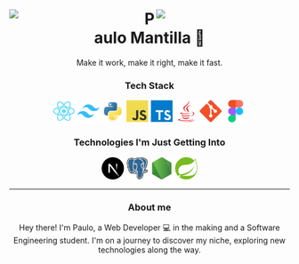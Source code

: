 
<div align="center">
  <div>
    <img src="https://media.giphy.com/media/v1.Y2lkPTc5MGI3NjExZTl5aDN1YjY4c2NzMTR5MzBzc2YxbHY0OHNoeGgzNDAya2dsZHlkNCZlcD12MV9pbnRlcm5hbF9naWZfYnlfaWQmY3Q9Zw/2IudUHdI075HL02Pkk/giphy.gif" width=240 align="left">
     <img src="https://media.giphy.com/media/v1.Y2lkPTc5MGI3NjExYnNubTlraHNhaTVyZnNiaTJ0a2h2Z2EwYzhuNGhoeDZmODV0aXZjaCZlcD12MV9pbnRlcm5hbF9naWZfYnlfaWQmY3Q9Zw/cFdHXXm5GhJsc/giphy.gif" width=240 align="right"">
  </div>
  
  <h1>Paulo Mantilla 👻</h1>
  <p>Make it work, make it right, make it fast.</p>
  
  <div>
    <h3>Tech Stack</h3>
    <img src="https://github.com/devicons/devicon/blob/master/icons/react/react-original.svg" width=40 height=40>
    <img src="https://github.com/devicons/devicon/blob/master/icons/tailwindcss/tailwindcss-original.svg" width=40 height=40>
    <img src="https://github.com/devicons/devicon/blob/master/icons/python/python-original.svg" width=40 height=40>
    <img src="https://github.com/devicons/devicon/blob/master/icons/javascript/javascript-original.svg" width=40 height=40>
    <img src="https://github.com/devicons/devicon/blob/master/icons/typescript/typescript-original.svg" width=40 height=40>
    <img src="https://github.com/devicons/devicon/blob/master/icons/java/java-plain.svg" width=40 height=40>
    <img src="https://github.com/devicons/devicon/blob/master/icons/git/git-original.svg" width=40 height=40>
    <img src="https://github.com/devicons/devicon/blob/master/icons/figma/figma-original.svg" width=40 height=40>
  </div>

  <div>
    <h3>Technologies I'm Just Getting Into</h3>
    <img src="https://github.com/devicons/devicon/blob/master/icons/nextjs/nextjs-original.svg" width=40 height=40>
    <img src="https://github.com/devicons/devicon/blob/master/icons/postgresql/postgresql-original.svg" width=40 height=40>
    <img src="https://github.com/devicons/devicon/blob/master/icons/nodejs/nodejs-original.svg" width=40 height=40>
    <img src="https://github.com/devicons/devicon/blob/master/icons/spring/spring-original.svg" width=40 height=40>
    
  </div>

  
</div>

---

<div align="center">
  <h3>About me</h2>
  <p>Hey there! I'm Paulo, a Web Developer 💻 in the making and a Software Engineering student. I'm on a journey to discover my niche, exploring new technologies along the way.</p>

</div>

